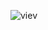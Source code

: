 ![viev](https://github.com/sunsetLatte/Allure/assets/122356012/cbb9c30a-447d-412e-9e79-1f2821460da6)
